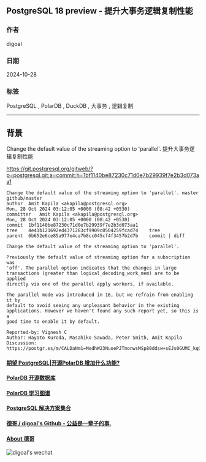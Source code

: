 ## PostgreSQL 18 preview - 提升大事务逻辑复制性能  
                                                                                  
### 作者                                                      
digoal                                                      
                                                             
### 日期                                                           
2024-10-28                                                      
                                                          
### 标签                                                        
PostgreSQL , PolarDB , DuckDB , 大事务 , 逻辑复制                      
                                                                                 
----                                                          
                                                                        
## 背景    
Change the default value of the streaming option to 'parallel'. 提升大事务逻辑复制性能  
  
https://git.postgresql.org/gitweb/?p=postgresql.git;a=commit;h=1bf1140be87230c71d0e7b29939f7e2b3d073aa1  
```  
Change the default value of the streaming option to 'parallel'. master github/master  
author	Amit Kapila <akapila@postgresql.org>	  
Mon, 28 Oct 2024 03:12:05 +0000 (08:42 +0530)  
committer	Amit Kapila <akapila@postgresql.org>	  
Mon, 28 Oct 2024 03:12:05 +0000 (08:42 +0530)  
commit	1bf1140be87230c71d0e7b29939f7e2b3d073aa1  
tree	4e41b121692ed4371283cf9909c0504259fcad74	tree  
parent	6b652e6ce85a977e4ca7b8cc045cf4f3457b2d7b	commit | diff  
  
Change the default value of the streaming option to 'parallel'.  
  
Previously the default value of streaming option for a subscription was  
'off'. The parallel option indicates that the changes in large  
transactions (greater than logical_decoding_work_mem) are to be applied  
directly via one of the parallel apply workers, if available.  
  
The parallel mode was introduced in 16, but we refrain from enabling it by  
default to avoid seeing any unpleasant behavior in the existing  
applications. However we haven't found any such report yet, so this is a  
good time to enable it by default.  
  
Reported-by: Vignesh C  
Author: Hayato Kuroda, Masahiko Sawada, Peter Smith, Amit Kapila  
Discussion: https://postgr.es/m/CALDaNm1=MedhW23NuoePJTmonwsMSp80ddsw+sEJs0GUMC_kqQ@mail.gmail.com  
```  
     
  
#### [期望 PostgreSQL|开源PolarDB 增加什么功能?](https://github.com/digoal/blog/issues/76 "269ac3d1c492e938c0191101c7238216")
  
  
#### [PolarDB 开源数据库](https://openpolardb.com/home "57258f76c37864c6e6d23383d05714ea")
  
  
#### [PolarDB 学习图谱](https://www.aliyun.com/database/openpolardb/activity "8642f60e04ed0c814bf9cb9677976bd4")
  
  
#### [PostgreSQL 解决方案集合](../201706/20170601_02.md "40cff096e9ed7122c512b35d8561d9c8")
  
  
#### [德哥 / digoal's Github - 公益是一辈子的事.](https://github.com/digoal/blog/blob/master/README.md "22709685feb7cab07d30f30387f0a9ae")
  
  
#### [About 德哥](https://github.com/digoal/blog/blob/master/me/readme.md "a37735981e7704886ffd590565582dd0")
  
  
![digoal's wechat](../pic/digoal_weixin.jpg "f7ad92eeba24523fd47a6e1a0e691b59")
  
